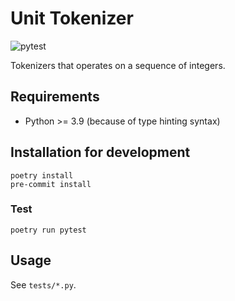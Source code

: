 # Unit Tokenizer

![pytest](https://github.com/cromz22/unit-bpe/actions/workflows/run_pytest.yml/badge.svg)

Tokenizers that operates on a sequence of integers.

## Requirements

- Python >= 3.9 (because of type hinting syntax)

## Installation for development

```
poetry install
pre-commit install
```

### Test

```
poetry run pytest
```

## Usage

See `tests/*.py`.
